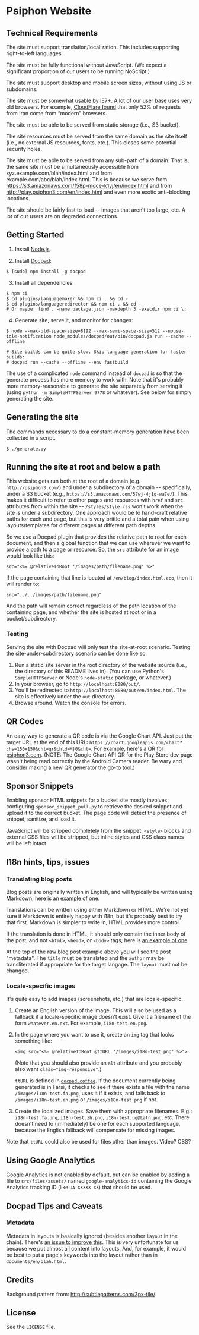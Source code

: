 # Psiphon Website

## Technical Requirements

The site must support translation/localization. This includes supporting right-to-left languages.

The site must be fully functional without JavaScript. (We expect a significant proportion of our users to be running NoScript.)

The site must support desktop and mobile screen sizes, without using JS or subdomains.

The site must be somewhat usable by IE7+. A lot of our user base uses very old browsers. For example, [CloudFlare found](https://blog.cloudflare.com/introducing-universal-ssl/) that only 52% of requests from Iran come from “modern” browsers.

The site must be able to be served from static storage (i.e., S3 bucket).

The site resources must be served from the same domain as the site itself (i.e., no external JS resources, fonts, etc.). This closes some potential security holes.

The site must be able to be served from any sub-path of a domain. That is, the same site must be simultaneously accessible from xyz.example.com/blah/index.html and from example.com/abc/blah/index.html. This is because we serve from https://s3.amazonaws.com/f58p-mqce-k1yj/en/index.html and from http://play.psiphon3.com/en/index.html and even more exotic anti-blocking locations.

The site should be fairly fast to load -- images that aren’t too large, etc. A lot of our users are on degraded connections.


## Getting Started

1. Install [Node.js](http://nodejs.org/).

2. Install [Docpad](http://docpad.org/):

  ```
  $ [sudo] npm install -g docpad
  ```

3. Install all dependencies:

  ```
  $ npm ci
  $ cd plugins/languagemaker && npm ci . && cd -
  $ cd plugins/languageredirector && npm ci . && cd -
  # Or maybe: find . -name package.json -maxdepth 3 -execdir npm ci \;
  ```

4. Generate site, serve it, and monitor for changes:

  ```
  $ node --max-old-space-size=8192 --max-semi-space-size=512 --nouse-idle-notification node_modules/docpad/out/bin/docpad.js run --cache --offline

  # Site builds can be quite slow. Skip language generation for faster builds:
  # docpad run --cache --offline --env fastbuild
  ```

  The use of a complicated `node` command instead of `docpad` is so that the generate process has more memory to work with. Note that it's probably more memory-reasonable to generate the site separately from serving it (using `python -m SimpleHTTPServer 9778` or whatever). See below for simply generating the site.

## Generating the site

The commands necessary to do a constant-memory generation have been collected in a script.

```
$ ./generate.py
```

## Running the site at root and below a path

This website gets run both at the root of a domain (e.g. `http://psiphon3.com/`) and under a subdirectory of a domain -- specifically, under a S3 bucket (e.g., `https://s3.amazonaws.com/57wj-4j1q-wa7e/`). This makes it difficult to refer to other pages and resources with `href` and `src` attributes from within the site -- `/styles/style.css` won't work when the site is under a subdirectory. One approach would be to hand-craft relative paths for each and page, but this is very brittle and a total pain when using layouts/templates for different pages at different path depths.

So we use a Docpad plugin that provides the relative path to root for each document, and then a global function that we can use wherever we want to provide a path to a page or resource. So, the `src` attribute for an image would look like this:

```
src="<%= @relativeToRoot '/images/path/filename.png' %>"
```

If the page containing that line is located at `/en/blog/index.html.eco`, then it will render to:

```
src="../../images/path/filename.png"
```

And the path will remain correct regardless of the path location of the containing page, and whether the site is hosted at root or in a bucket/subdirectory.

### Testing

Serving the site with Docpad will only test the site-at-root scenario. Testing the site-under-subdirectory scenario can be done like so:

1. Run a static site server in the root directory of the website source (i.e., the directory of this README lives in). (You can use Python's `SimpleHTTPServer` or Node's `node-static` package, or whatever.)
2. In your browser, go to `http://localhost:8080/out/`.
3. You'll be redirected to `http://localhost:8080/out/en/index.html`. The site is effectively under the `out` directory.
4. Browse around. Watch the console for errors.


## QR Codes

An easy way to generate a QR code is via the Google Chart API. Just put the target URL at the end of this URL: `https://chart.googleapis.com/chart?chs=150x150&cht=qr&chld=M|0&chl=`. For example, here's a [QR for psiphon3.com](https://chart.googleapis.com/chart?chs=150x150&cht=qr&chld=M|0&chl=http://psiphon3.com). (NOTE: The Google Chart API QR for the Play Store dev page wasn't being read correctly by the Android Camera reader. Be wary and consider making a new QR generator the go-to tool.)


## Sponsor Snippets

Enabling sponsor HTML snippets for a bucket site mostly involves configuring `sponsor_snippet_pull.py` to retrieve the desired snippet and upload it to the correct bucket. The page code will detect the presence of snippet, sanitize, and load it.

JavaScript will be stripped completely from the snippet. `<style>` blocks and external CSS files will be stripped, but inline styles and CSS class names will be left intact.


## I18n hints, tips, issues

### Translating blog posts

Blog posts are originally written in English, and will typically be written using [Markdown](https://github.com/adam-p/markdown-here/wiki/Markdown-Cheatsheet); here is [an example of one](https://bitbucket.org/psiphon/psiphon-circumvention-system/raw/e74506889cb91ca4acdb9db3cc5f6b1c986dc577/Website/src/documents/en/blog/psiphon-a-technical-description.html.md).

Translations can be written using either Markdown or HTML. We're not yet sure if Markdown is entirely happy with i18n, but it's probably best to try that first. Markdown is simpler to write in, HTML provides more control.

If the translation is done in HTML, it should only contain the inner body of the post, and not `<html>`, `<head>`, or `<body>` tags; here is [an example of one](https://bitbucket.org/psiphon/psiphon-circumvention-system/src/cfc2d583bb8cd8f3c4a61d2d248a90c742389ff9/Website/src/documents/fa/blog/psiphon-a-technical-description.html).

At the top of the raw blog post example above you will see the post "metadata". The `title` must be translated and the `author` may be transliterated if appropriate for the target langage. The `layout` must not be changed.


### Locale-specific images

It's quite easy to add images (screenshots, etc.) that are locale-specific.

1. Create an English version of the image. This will also be used as a fallback if a locale-specific image doesn't exist. Give it a filename of the form `whatever.en.ext`. For example, `i18n-test.en.png`.

2. In the page where you want to use it, create an `img` tag that looks something like:
   ```
   <img src="<%- @relativeToRoot @ttURL '/images/i18n-test.png' %>">
   ```
   (Note that you should also provide an `alt` attribute and you probably also want `class="img-responsive"`.)

   `ttURL` is defined in [`docpad.coffee`](https://bitbucket.org/psiphon/psiphon-circumvention-system/src/tip/Website/docpad.coffee?at=default). If the document currently being generated is in Farsi, it checks to see if there exists a file with the name `/images/i18n-test.fa.png`, uses it if it exists, and falls back to `/images/i18n-test.en.png` or `/images/i18n-test.png` if not.

3. Create the localized images. Save them with appropriate filenames. E.g.: `i18n-test.fa.png`, `i18n-test.zh.png`, `i18n-test.ug@Latn.png`, etc. There doesn't need to (immediately) be one for each supported language, because the English fallback will compensate for missing images.

Note that `ttURL` could also be used for files other than images. Video? CSS?


## Using Google Analytics

Google Analytics is not enabled by default, but can be enabled by adding a file to `src/files/assets/` named `google-analytics-id` containing the Google Analytics tracking ID (like `UA-XXXXX-XX`) that should be used.


## Docpad Tips and Caveats

### Metadata

Metadata in layouts is basically ignored (besides another `layout` in the chain). There's [an issue to improve this](https://github.com/bevry/docpad/issues/458). This is very unfortunate for us because we put almost all content into layouts. And, for example, it would be best to put a page's keywords into the layout rather than in `documents/en/blah.html`.


## Credits

Background pattern from: http://subtlepatterns.com/3px-tile/

## License

See the `LICENSE` file.
